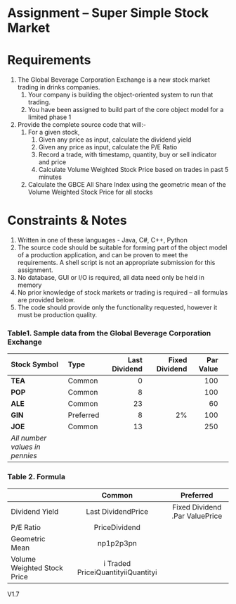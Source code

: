 # Assignment – Super Simple Stock Market

# **Requirements**

1. The Global Beverage Corporation Exchange is a new stock market trading in drinks companies.  
   1. Your company is building the object-oriented system to run that trading.   
   2. You have been assigned to build part of the core object model for a limited phase 1  
2. Provide the complete source code that will:-  
   1. For a given stock,   
      1. Given any price as input, calculate the dividend yield  
      2. Given any price as input,  calculate the P/E Ratio  
      3. Record a trade, with timestamp, quantity, buy or sell indicator and price  
      4. Calculate Volume Weighted Stock Price based on trades in past  5 minutes  
   2. Calculate the GBCE All Share Index using the geometric mean of the Volume Weighted Stock Price for all stocks

# **Constraints & Notes**

1. Written in one of these languages \- Java, C\#, C++, Python  
2. The source code should be suitable for forming part of the object model of a production application, and can be proven to meet the requirements. A shell script is not an appropriate submission for this assignment.   
3. No database, GUI or I/O is required, all data need only be held in memory  
4. No prior knowledge of stock markets or trading is required – all formulas are provided below.  
5. The code should provide only the functionality requested, however it must be production quality.

### **Table1. Sample data from the Global Beverage Corporation Exchange**

| Stock Symbol | Type | Last Dividend | Fixed Dividend | Par Value |  |
| :---- | :---- | ----: | ----: | ----: | :---- |
| **TEA** | Common | 0 |  | 100 |  |
| **POP** | Common | 8 |  | 100 |  |
| **ALE** | Common | 23 |  | 60 |  |
| **GIN** | Preferred | 8 | 2% | 100 |  |
| **JOE** | Common | 13 |  | 250 |  |
| *All number values in pennies* |  |  |  |  |  |

### **Table 2\. Formula**

|  | Common | Preferred |
| :---- | :---: | :---: |
| Dividend Yield | Last DividendPrice | Fixed Dividend .Par ValuePrice |
| P/E Ratio | PriceDividend |  |
| Geometric Mean | np1p2p3pn |  |
| Volume Weighted Stock Price | i Traded PriceiQuantityiiQuantityi |  |

V1.7